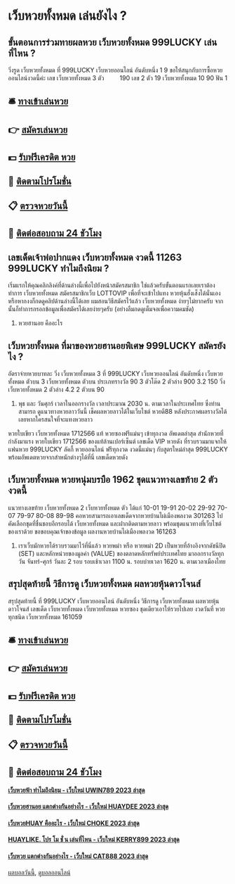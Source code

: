 # เว็บหวยทั้งหมด เล่นยังไง ?
## ขั้นตอนการร่วมทายผลหวย เว็บหวยทั้งหมด 999LUCKY เล่นที่ไหน ?
วิ่งรูด เว็บหวยทั้งหมด ที่ 999LUCKY เว็บหวยออนไลน์ อันดับหนึ่ง 1 9
ขอให้สนุกกับการซื้อหวยออนไลน์งวดนี้ค่ะ
เลข เว็บหวยทั้งหมด 3 ตัว         190
เลข 2 ตัว 19 เว็บหวยทั้งหมด 10 90
ฟัน 1

## 🛎 [ทางเข้าเล่นหวย](https://bit.ly/3BG5bNw)
## 👉 [สมัครเล่นหวย](https://bit.ly/3BG5bNw)
## 💵 [รับฟรีเครดิต หวย](https://bit.ly/3C3mvgS)
## 👑 [ติดตามโปรโมชั่น](https://bit.ly/3C3mvgS)
## 📋 [ตรวจหวยวันนี้](https://bit.ly/3C3mvgS)
## 📱 [ติดต่อสอบถาม 24 ชัวโมง](https://bit.ly/3C3mvgS)

## เลขเด็ดเจ้าพ่อปากแดง เว็บหวยทั้งหมด งวดนี้ 11263 999LUCKY ทำไมถึงนิยม ?
เริ่มแรกให้คุณคลิกลิงค์ที่ด้านล่างนี้เพื่อไปยังหน้าสมัครสมาชิก
ใช่แล้วครับขั้นตอนแรกเลยเราต้องทำการ เว็บหวยทั้งหมด สมัครสมาชิกเว็บ LOTTOVIP เพื่อที่จะเข้าไปแทง หวยหุ้นฮั่งเส็งได้นั่นเอง
หรือหากงงก็กดดูคลิปด้านล่างนี้ได้เลย ผมสอนวิธีสมัครไว้แล้ว เว็บหวยทั้งหมด ง่ายๆไม่ยากครับ
จากนั้นก็ทำการกรอกข้อมูลเพื่อสมัครได้เลยง่ายๆครับ
(อย่างลืมกดดูเต็มจอเพื่อความคมชัด)
1. หวยฮานอย คืออะไร

## เว็บหวยทั้งหมด ที่มาของหวยฮานอยพิเศษ 999LUCKY สมัครยังไง ?
อัตราจ่ายหวยบาทละ
วิ่ง เว็บหวยทั้งหมด 3 ที่ 999LUCKY เว็บหวยออนไลน์ อันดับหนึ่ง เว็บหวยทั้งหมด ตัวบน
3 เว็บหวยทั้งหมด ตัวบน
ประเภทรางวัล
90
3 ตัวโต๊ด
2 ตัวล่าง
900
3.2
150
วิ่ง เว็บหวยทั้งหมด 2 ตัวล่าง
4.2
2 ตัวบน
90
1. พุธ และ วันศุกร์ เวลาในออกรางวัล เวลาประมาณ 2030 น. ตามเวลาในประเทศไทย ซึ่งท่านสามารถ ดูแนวทางหวยลาววันนี้ เช็คผลหวยลาวได้ในเว็บไซต์ หวยดี88 หลังประกาศผลรางวัลได้เลยหากใครสนใจที่จะแทงหวยลาว

หวยใบเขียว เว็บหวยทั้งหมด 1712566 แท้ หวยซองฟรีแม่นๆ เข้าทุกงวด อัพเดตล่าสุด สำนักหวยที่กำลังมาแรง หวยใบเขียว 1712566 ของแท้ล้านเปอร์เซ็นต์ เลขเด็ด VIP หวยดัง ที่รวบรวมมาแจกให้แฟนหวย 999LUCKY ลัคกี้ หวยออนไลน์ ฟรีทุกงวด งวดนี้แม่นๆ กับสูตรใหม่ล่าสุด 999LUCKY พร้อมอัพเดตหวยจากสำหนักต่างๆได้ที่นี่ เลขเด็ดหวยดัง

## เว็บหวยทั้งหมด หวยหนุ่มบรบือ 1962 ชุดแนวทางเลขท้าย 2 ตัวงวดนี้
แนวทางเลขท้าย เว็บหวยทั้งหมด 2 เว็บหวยทั้งหมด ตัว ได้แก่
10-01
19-91
20-02
29-92
70-07
79-97
80-08
89-98
คอหวยสามารถเอาเลขเด็ดจากหวยบ้านไผ่เมืองพลงวด 301263 ไปคัดเลือกชุดที่ชื่นชอบอีกรอบได้ เว็บหวยทั้งหมด และฝากติดตามหวยลาว พร้อมชุดแนวทางที่เว็บไซต์ของเราด้วย
ขอขอบคุณเจ้าของข้อมูล
ผลงานหวยบ้านไผ่เมืองพลงวด 161263
1. เราเว็บมักหวยได้รวบรวมมาไว้ที่นี่แล้ว หวยพม่า หรือ หวยพม่า 2D เป็นหวยที่อ้างอิงจากดัชนีปิด (SET) และหลักหน่วยของมูลค่า (VALUE) ของตลาดหลักทรัพย์ประเทศไทย มาออกรางวัลทุกวัน จันทร์-ศุกร์ วันละ 2 รอบ รอบเช้าเวลา 1100 น. รอบบ่ายเวลา 1620 น. ตามเวลาเมืองไทย

## สรุปสุดท้ายนี้ วิธีการดู เว็บหวยทั้งหมด ผลหวยหุ้นดาวโจนส์
สรุปสุดท้ายนี้ ที่ 999LUCKY เว็บหวยออนไลน์ อันดับหนึ่ง วิธีการดู เว็บหวยทั้งหมด ผลหวยหุ้นดาวโจนส์ เลขเด็ด เว็บหวยทั้งหมด เว็บหวยทั้งหมด หวยซอง ชุดเดียวเอาให้รวยไปเลย งวดวันที่ หวยทุกชนิด เว็บหวยทั้งหมด 161059

## 🛎 [ทางเข้าเล่นหวย](https://bit.ly/3BG5bNw)
## 👉 [สมัครเล่นหวย](https://bit.ly/3BG5bNw)
## 💵 [รับฟรีเครดิต หวย](https://bit.ly/3C3mvgS)
## 👑 [ติดตามโปรโมชั่น](https://bit.ly/3C3mvgS)
## 📋 [ตรวจหวยวันนี้](https://bit.ly/3C3mvgS)
## 📱 [ติดต่อสอบถาม 24 ชัวโมง](https://bit.ly/3C3mvgS)

#### [เว็บหวยฟ้า ทำไมถึงนิยม - เว็บใหม่ UWIN789 2023 ล่าสุด](https://atom.io/themes/เว็บหวยฟ้า%20ทำไมถึงนิยม%20-%20เว็บใหม่%20uwin789%202023%20ล่าสุด)
#### [เว็บหวยฮานอย แตกต่างกันอย่างไร - เว็บใหม่ HUAYDEE 2023 ล่าสุด](https://atom.io/themes/เว็บหวยฮานอย%20แตกต่างกันอย่างไร%20-%20เว็บใหม่%20huaydee%202023%20ล่าสุด)
#### [เว็บหวยHUAY คืออะไร - เว็บใหม่ CHOKE 2023 ล่าสุด](https://atom.io/themes/เว็บหวยhuay%20คืออะไร%20-%20เว็บใหม่%20choke%202023%20ล่าสุด)
#### [HUAYLIKE. โปร โม ชั่ น เล่นที่ไหน - เว็บใหม่ KERRY899 2023 ล่าสุด](https://atom.io/themes/huaylike.%20โปร%20โม%20ชั่%20น%20เล่นที่ไหน%20-%20เว็บใหม่%20kerry899%202023%20ล่าสุด)
#### [เว็บหวย แตกต่างกันอย่างไร - เว็บใหม่ CAT888 2023 ล่าสุด](https://atom.io/themes/เว็บหวย%20แตกต่างกันอย่างไร%20-%20เว็บใหม่%20cat888%202023%20ล่าสุด)

[ผลบอลวันนี้](https://siamsport.tv "ผลบอลวันนี้"), [ดูบอลออนไลน์](https://siamsport.tv/ดูบอลสด "ดูบอลออนไลน์")